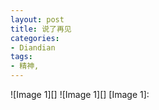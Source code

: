 ```yaml
---
layout: post
title: 说了再见
categories:
- Diandian
tags:
- 精神, 
---
```

!\[Image 1\]\[\] !\[Image 1\]\[\] \[Image 1\]:
